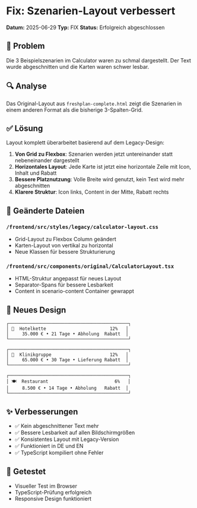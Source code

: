 # Fix: Szenarien-Layout verbessert

**Datum:** 2025-06-29
**Typ:** FIX
**Status:** Erfolgreich abgeschlossen

## 🐛 Problem

Die 3 Beispielszenarien im Calculator waren zu schmal dargestellt. Der Text wurde abgeschnitten und die Karten waren schwer lesbar.

## 🔍 Analyse

Das Original-Layout aus `freshplan-complete.html` zeigt die Szenarien in einem anderen Format als die bisherige 3-Spalten-Grid.

## ✅ Lösung

Layout komplett überarbeitet basierend auf dem Legacy-Design:

1. **Von Grid zu Flexbox**: Szenarien werden jetzt untereinander statt nebeneinander dargestellt
2. **Horizontales Layout**: Jede Karte ist jetzt eine horizontale Zeile mit Icon, Inhalt und Rabatt
3. **Bessere Platznutzung**: Volle Breite wird genutzt, kein Text wird mehr abgeschnitten
4. **Klarere Struktur**: Icon links, Content in der Mitte, Rabatt rechts

## 📝 Geänderte Dateien

### `/frontend/src/styles/legacy/calculator-layout.css`
- Grid-Layout zu Flexbox Column geändert
- Karten-Layout von vertikal zu horizontal
- Neue Klassen für bessere Strukturierung

### `/frontend/src/components/original/CalculatorLayout.tsx`
- HTML-Struktur angepasst für neues Layout
- Separator-Spans für bessere Lesbarkeit
- Content in scenario-content Container gewrappt

## 🎨 Neues Design

```
┌─────────────────────────────────────────────┐
│ 🏨  Hotelkette                        12%   │
│     35.000 € • 21 Tage • Abholung  Rabatt  │
└─────────────────────────────────────────────┘

┌─────────────────────────────────────────────┐
│ 🏥  Klinikgruppe                      12%   │
│     65.000 € • 30 Tage • Lieferung Rabatt  │
└─────────────────────────────────────────────┘

┌─────────────────────────────────────────────┐
│ 🍽️  Restaurant                         6%   │
│     8.500 € • 14 Tage • Abholung   Rabatt  │
└─────────────────────────────────────────────┘
```

## ✨ Verbesserungen

- ✅ Kein abgeschnittener Text mehr
- ✅ Bessere Lesbarkeit auf allen Bildschirmgrößen
- ✅ Konsistentes Layout mit Legacy-Version
- ✅ Funktioniert in DE und EN
- ✅ TypeScript kompiliert ohne Fehler

## 🧪 Getestet

- Visueller Test im Browser
- TypeScript-Prüfung erfolgreich
- Responsive Design funktioniert